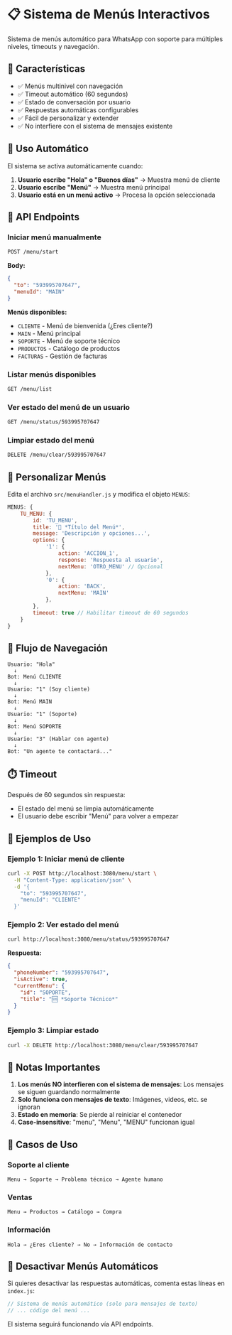 # 📋 Sistema de Menús Interactivos

Sistema de menús automático para WhatsApp con soporte para múltiples niveles, timeouts y navegación.

## 🎯 Características

- ✅ Menús multinivel con navegación
- ✅ Timeout automático (60 segundos)
- ✅ Estado de conversación por usuario
- ✅ Respuestas automáticas configurables
- ✅ Fácil de personalizar y extender
- ✅ No interfiere con el sistema de mensajes existente

## 📱 Uso Automático

El sistema se activa automáticamente cuando:

1. **Usuario escribe "Hola" o "Buenos días"** → Muestra menú de cliente
2. **Usuario escribe "Menú"** → Muestra menú principal
3. **Usuario está en un menú activo** → Procesa la opción seleccionada

## 🔧 API Endpoints

### Iniciar menú manualmente

```bash
POST /menu/start
```

**Body:**
```json
{
  "to": "593995707647",
  "menuId": "MAIN"
}
```

**Menús disponibles:**
- `CLIENTE` - Menú de bienvenida (¿Eres cliente?)
- `MAIN` - Menú principal
- `SOPORTE` - Menú de soporte técnico
- `PRODUCTOS` - Catálogo de productos
- `FACTURAS` - Gestión de facturas

### Listar menús disponibles

```bash
GET /menu/list
```

### Ver estado del menú de un usuario

```bash
GET /menu/status/593995707647
```

### Limpiar estado del menú

```bash
DELETE /menu/clear/593995707647
```

## 🎨 Personalizar Menús

Edita el archivo `src/menuHandler.js` y modifica el objeto `MENUS`:

```javascript
MENUS: {
    TU_MENU: {
        id: 'TU_MENU',
        title: '🎉 *Título del Menú*',
        message: 'Descripción y opciones...',
        options: {
            '1': { 
                action: 'ACCION_1', 
                response: 'Respuesta al usuario',
                nextMenu: 'OTRO_MENU' // Opcional
            },
            '0': { 
                action: 'BACK', 
                nextMenu: 'MAIN' 
            },
        },
        timeout: true // Habilitar timeout de 60 segundos
    }
}
```

## 🔄 Flujo de Navegación

```
Usuario: "Hola"
  ↓
Bot: Menú CLIENTE
  ↓
Usuario: "1" (Soy cliente)
  ↓
Bot: Menú MAIN
  ↓
Usuario: "1" (Soporte)
  ↓
Bot: Menú SOPORTE
  ↓
Usuario: "3" (Hablar con agente)
  ↓
Bot: "Un agente te contactará..."
```

## ⏱️ Timeout

Después de 60 segundos sin respuesta:
- El estado del menú se limpia automáticamente
- El usuario debe escribir "Menú" para volver a empezar

## 🧪 Ejemplos de Uso

### Ejemplo 1: Iniciar menú de cliente

```bash
curl -X POST http://localhost:3080/menu/start \
  -H "Content-Type: application/json" \
  -d '{
    "to": "593995707647",
    "menuId": "CLIENTE"
  }'
```

### Ejemplo 2: Ver estado del menú

```bash
curl http://localhost:3080/menu/status/593995707647
```

**Respuesta:**
```json
{
  "phoneNumber": "593995707647",
  "isActive": true,
  "currentMenu": {
    "id": "SOPORTE",
    "title": "🆘 *Soporte Técnico*"
  }
}
```

### Ejemplo 3: Limpiar estado

```bash
curl -X DELETE http://localhost:3080/menu/clear/593995707647
```

## 📝 Notas Importantes

1. **Los menús NO interfieren con el sistema de mensajes**: Los mensajes se siguen guardando normalmente
2. **Solo funciona con mensajes de texto**: Imágenes, videos, etc. se ignoran
3. **Estado en memoria**: Se pierde al reiniciar el contenedor
4. **Case-insensitive**: "menu", "Menu", "MENU" funcionan igual

## 🎯 Casos de Uso

### Soporte al cliente
```
Menu → Soporte → Problema técnico → Agente humano
```

### Ventas
```
Menu → Productos → Catálogo → Compra
```

### Información
```
Hola → ¿Eres cliente? → No → Información de contacto
```

## 🔐 Desactivar Menús Automáticos

Si quieres desactivar las respuestas automáticas, comenta estas líneas en `index.js`:

```javascript
// Sistema de menús automático (solo para mensajes de texto)
// ... código del menú ...
```

El sistema seguirá funcionando vía API endpoints.
